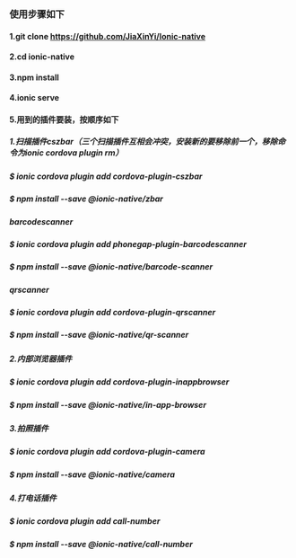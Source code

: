 ### 使用步骤如下
#### 1.git clone https://github.com/JiaXinYi/Ionic-native
#### 2.cd ionic-native
#### 3.npm install
#### 4.ionic serve
#### 5.用到的插件要装，按顺序如下 

##### 1.扫描插件cszbar（三个扫描插件互相会冲突，安装新的要移除前一个，移除命令为ionic cordova plugin rm）
##### $ ionic cordova plugin add cordova-plugin-cszbar
##### $ npm install --save @ionic-native/zbar
#####  barcodescanner
##### $ ionic cordova plugin add phonegap-plugin-barcodescanner
##### $ npm install --save @ionic-native/barcode-scanner
#####  qrscanner
##### $ ionic cordova plugin add cordova-plugin-qrscanner
##### $ npm install --save @ionic-native/qr-scanner

##### 2.内部浏览器插件
##### $ ionic cordova plugin add cordova-plugin-inappbrowser
##### $ npm install --save @ionic-native/in-app-browser

##### 3.拍照插件
##### $ ionic cordova plugin add cordova-plugin-camera
##### $ npm install --save @ionic-native/camera

##### 4.打电话插件
##### $ ionic cordova plugin add call-number
##### $ npm install --save @ionic-native/call-number
